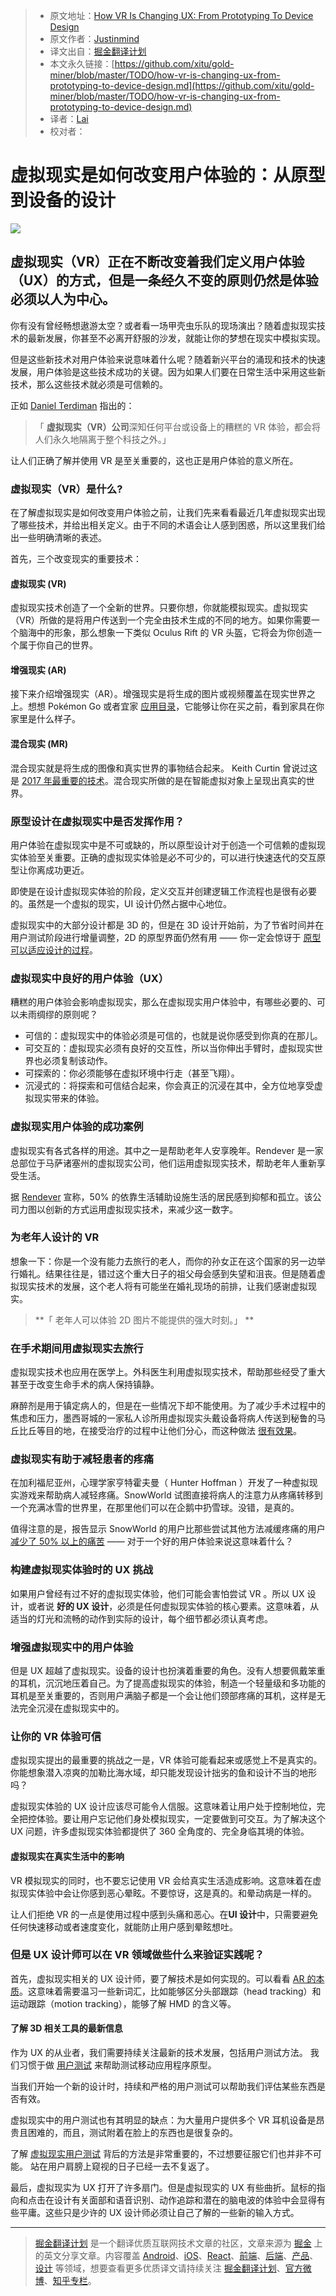 
  > * 原文地址：[How VR Is Changing UX: From Prototyping To Device Design](https://uxplanet.org/how-vr-is-changing-ux-from-prototyping-to-device-design-a75e6b45e5f8)
  > * 原文作者：[Justinmind](https://uxplanet.org/@justinmind)
  > * 译文出自：[掘金翻译计划](https://github.com/xitu/gold-miner)
  > * 本文永久链接：[https://github.com/xitu/gold-miner/blob/master/TODO/how-vr-is-changing-ux-from-prototyping-to-device-design.md](https://github.com/xitu/gold-miner/blob/master/TODO/how-vr-is-changing-ux-from-prototyping-to-device-design.md)
  > * 译者：[Lai](https://github.com/laiyun90)
  > * 校对者：

  # 虚拟现实是如何改变用户体验的：从原型到设备的设计

  ![](https://user-gold-cdn.xitu.io/2017/8/14/5e5931ff4c92ab5fccd061f240632e7b)

## 虚拟现实（VR）正在不断改变着我们定义用户体验（UX）的方式，但是一条经久不变的原则仍然是体验必须以人为中心。

你有没有曾经畅想遨游太空？或者看一场甲壳虫乐队的现场演出？随着虚拟现实技术的最新发展，你甚至不必离开舒服的沙发，就能让你的梦想在现实中模拟实现。

但是这些新技术对用户体验来说意味着什么呢？随着新兴平台的涌现和技术的快速发展，用户体验是这些技术成功的关键。因为如果人们要在日常生活中采用这些新技术，那么这些技术就必须是可信赖的。

正如 [Daniel Terdiman](https://www.fastcompany.com/3058259/for-oculus-to-succeed-vr-needs-to-succeed) 指出的：

> 「 **虚拟现实（VR）公司**深知任何平台或设备上的糟糕的 VR 体验，都会将人们永久地隔离于整个科技之外。」

让人们正确了解并使用 VR 是至关重要的，这也正是用户体验的意义所在。

### 虚拟现实（VR）是什么?

在了解虚拟现实是如何改变用户体验之前，让我们先来看看最近几年虚拟现实出现了哪些技术，并给出相关定义。由于不同的术语会让人感到困惑，所以这里我们给出一些明确清晰的表述。

首先，三个改变现实的重要技术：

#### 虚拟现实 (VR)

虚拟现实技术创造了一个全新的世界。只要你想，你就能模拟现实。虚拟现实（VR）所做的是将用户传送到一个完全由技术生成的不同的地方。如果你需要一个脑海中的形象，那么想象一下类似 Oculus Rift 的 VR 头盔，它将会为你创造一个属于你自己的世界。

#### 增强现实 (AR)

接下来介绍增强现实（AR）。增强现实是将生成的图片或视频覆盖在现实世界之上。想想 Pokémon Go 或者宜家 [应用目录](https://www.youtube.com/watch?v=vDNzTasuYEw)，它能够让你在买之前，看到家具在你家里是什么样子。

#### 混合现实 (MR)

混合现实就是将生成的图像和真实世界的事物结合起来。 Keith Curtin 曾说过这是 [2017 年最重要的技术](https://thenextweb.com/insider/2017/01/07/mixed-reality-will-be-most-important-tech-of-2017/#.tnw_1frSRiaM)。混合现实所做的是在智能虚拟对象上呈现出真实的世界。

### 原型设计在虚拟现实中是否发挥作用？

用户体验在虚拟现实中是不可或缺的，所以原型设计对于创造一个可信赖的虚拟现实体验至关重要。正确的虚拟现实体验是必不可少的，可以进行快速迭代的交互原型让你离成功更近。

即使是在设计虚拟现实体验的阶段，定义交互并创建逻辑工作流程也是很有必要的。虽然是一个虚拟的现实，UI 设计仍然占据中心地位。

虚拟现实中的大部分设计都是 3D 的，但是在 3D 设计开始前，为了节省时间并在用户测试阶段进行增量调整，2D 的原型界面仍然有用  —— 你一定会惊讶于 [原型可以适应设计的过程](https://www.justinmind.com/blog/how-to-improve-your-web-and-app-design-process-with-prototypes/)。

### 虚拟现实中良好的用户体验（UX）

糟糕的用户体验会影响虚拟现实，那么在虚拟现实用户体验中，有哪些必要的、可以未雨绸缪的原则呢？

- 可信的：虚拟现实中的体验必须是可信的，也就是说你感受到你真的在那儿。
- 可交互的：虚拟现实必须有良好的交互性，所以当你伸出手臂时，虚拟现实世界也必须复制该动作。
- 可探索的：你必须能够在虚拟环境中行走（甚至飞翔）。
- 沉浸式的：将探索和可信结合起来，你会真正的沉浸在其中，全方位地享受虚拟现实带来的体验。

### 虚拟现实用户体验的成功案例

虚拟现实有各式各样的用途。其中之一是帮助老年人安享晚年。Rendever 是一家总部位于马萨诸塞州的虚拟现实公司，他们运用虚拟现实技术，帮助老年人重新享受生活。 

据 [Rendever](http://rendever.com/) 宣称，50% 的依靠生活辅助设施生活的居民感到抑郁和孤立。该公司力图以创新的方式运用虚拟现实技术，来减少这一数字。

### 为老年人设计的 VR 

想象一下：你是一个没有能力去旅行的老人，而你的孙女正在这个国家的另一边举行婚礼。结果往往是，错过这个重大日子的祖父母会感到失望和沮丧。但是随着虚拟现实技术的发展，这个老人将有可能坐在婚礼现场的前排，让我们感谢虚拟现实。

> **「 老年人可以体验 2D 图片不能提供的强大时刻。」 **

### 在手术期间用虚拟现实去旅行

虚拟现实技术也应用在医学上。外科医生利用虚拟现实技术，帮助那些经受了重大甚至于改变生命手术的病人保持镇静。

麻醉剂是用于镇定病人的，但是在一些情况下却不能使用。为了减少手术过程中的焦虑和压力，墨西哥城的一家私人诊所用虚拟现实头戴设备将病人传送到秘鲁的马丘比丘等目的地，在接受治疗的过程中让他们分心，而这种做法 [很有效果](https://mosaicscience.com/story/virtual-reality-VR-surgery-pain-mexico)。

### 虚拟现实有助于减轻患者的疼痛

在加利福尼亚州，心理学家亨特霍夫曼（ Hunter Hoffman ）开发了一种虚拟现实游戏来帮助病人减轻疼痛。SnowWorld 试图直接将病人的注意力从疼痛转移到一个充满冰雪的世界里，在那里他们可以在企鹅中扔雪球。没错，是真的。 

值得注意的是，报告显示 SnowWorld 的用户比那些尝试其他方法减缓疼痛的用户 [减少了 50% 以上的痛苦](https://thenextweb.com/insider/2017/05/09/study-vr-twice-as-effective-as-morphine-at-treating-pain/#.tnw_c6Wwxja2) —— 对于一个好的用户体验来说这意味着什么？

### 构建虚拟现实体验时的 UX 挑战 

如果用户曾经有过不好的虚拟现实体验，他们可能会害怕尝试 VR 。所以 UX 设计，或者说 **好的 UX 设计**，必须是任何虚拟现实体验的核心要素。这意味着，从适当的灯光和流畅的动作到实际的设计，每个细节都必须认真考虑。

### 增强虚拟现实中的用户体验

但是 UX 超越了虚拟现实。设备的设计也扮演着重要的角色。没有人想要佩戴笨重的耳机，沉沉地压着自己。为了提高虚拟现实的体验，制造一个轻量级和多功能的耳机是至关重要的，否则用户满脑子都是一个会让他们颈部疼痛的耳机，这样是无法完全沉浸在虚拟现实中的。

### 让你的 VR 体验可信

虚拟现实提出的最重要的挑战之一是，VR 体验可能看起来或感觉上不是真实的。你能想象潜入凉爽的加勒比海水域，却只能发现设计拙劣的鱼和设计不当的地形吗？

虚拟现实体验的 UX 设计应该尽可能令人信服。这意味着让用户处于控制地位，完全把控体验。要让用户忘记他们身处模拟现实，一定要做到可交互。为了解决这个 UX 问题，许多虚拟现实体验都提供了 360 全角度的、完全身临其境的体验。 

#### 虚拟现实在真实生活中的影响

VR 模拟现实的同时，也不要忘记使用 VR 会给真实生活造成影响。这意味着在虚拟现实体验中会让你感到恶心晕眩。不要惊讶，这是真的。和晕动病是一样的。

让人们拒绝 VR 的一点是使用过程中感到头痛和恶心。在**UI 设计**中，只需要避免任何快速移动或者速度变化，就能防止用户感到晕眩想吐。

### 但是 UX 设计师可以在 VR 领域做些什么来验证实践呢？

首先，虚拟现实相关的 UX 设计师，要了解技术是如何实现的。可以看看 [AR 的本质](https://www.wareable.com/vr/how-does-vr-work-explained)。这意味着需要温习一些新词汇，比如能够区分头部跟踪（head tracking）和运动跟踪（motion tracking），能够了解 HMD 的含义等。

#### 了解 3D 相关工具的最新信息

作为 UX 的从业者，我们需要持续关注最新的技术发展，包括用户测试方法。 我们习惯于做 [用户测试](https://www.loop11.com/user-testing-a-mobile-app-prototype-essential-checklist/) 来帮助测试移动应用程序原型。

当我们开始一个新的设计时，持续和严格的用户测试可以帮助我们评估某些东西是否有效。

虚拟现实中的用户测试也有其明显的缺点：为大量用户提供多个 VR 耳机设备是昂贵且困难的，而且，测试附着在脸上的东西也是很复杂的。

了解 [虚拟现实用户测试](https://omobono.com/insights/blog/designing-vr-how-conquer-challenges-user-testing-vr) 背后的方法是非常重要的，不过想要征服它们也并非不可能。 站在用户肩膀上窥视的日子已经一去不复返了。

最后，虚拟现实为 UX 打开了许多扇门。但是虚拟现实的 UX 有些曲折。鼠标的指向和点击在设计有关面部和语音识别、动作追踪和潜在的脑电波的体验中会显得有些平庸。这些只是少许的 UX 设计师必须让自己了解的一些新的输入方式。 


  ---

  > [掘金翻译计划](https://github.com/xitu/gold-miner) 是一个翻译优质互联网技术文章的社区，文章来源为 [掘金](https://juejin.im) 上的英文分享文章。内容覆盖 [Android](https://github.com/xitu/gold-miner#android)、[iOS](https://github.com/xitu/gold-miner#ios)、[React](https://github.com/xitu/gold-miner#react)、[前端](https://github.com/xitu/gold-miner#前端)、[后端](https://github.com/xitu/gold-miner#后端)、[产品](https://github.com/xitu/gold-miner#产品)、[设计](https://github.com/xitu/gold-miner#设计) 等领域，想要查看更多优质译文请持续关注 [掘金翻译计划](https://github.com/xitu/gold-miner)、[官方微博](http://weibo.com/juejinfanyi)、[知乎专栏](https://zhuanlan.zhihu.com/juejinfanyi)。
  
